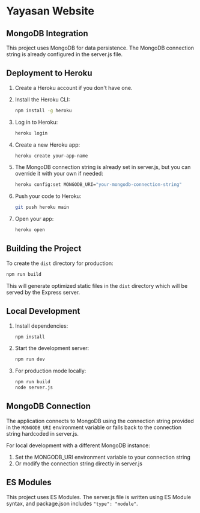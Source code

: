 
# Yayasan Website

## MongoDB Integration

This project uses MongoDB for data persistence. The MongoDB connection string is already configured in the server.js file.

## Deployment to Heroku

1. Create a Heroku account if you don't have one.
2. Install the Heroku CLI:
   ```bash
   npm install -g heroku
   ```

3. Log in to Heroku:
   ```bash
   heroku login
   ```

4. Create a new Heroku app:
   ```bash
   heroku create your-app-name
   ```

5. The MongoDB connection string is already set in server.js, but you can override it with your own if needed:
   ```bash
   heroku config:set MONGODB_URI="your-mongodb-connection-string"
   ```

6. Push your code to Heroku:
   ```bash
   git push heroku main
   ```

7. Open your app:
   ```bash
   heroku open
   ```

## Building the Project

To create the `dist` directory for production:

```bash
npm run build
```

This will generate optimized static files in the `dist` directory which will be served by the Express server.

## Local Development

1. Install dependencies:
   ```bash
   npm install
   ```

2. Start the development server:
   ```bash
   npm run dev
   ```

3. For production mode locally:
   ```bash
   npm run build
   node server.js
   ```

## MongoDB Connection

The application connects to MongoDB using the connection string provided in the `MONGODB_URI` environment variable or falls back to the connection string hardcoded in server.js.

For local development with a different MongoDB instance:
1. Set the MONGODB_URI environment variable to your connection string
2. Or modify the connection string directly in server.js

## ES Modules

This project uses ES Modules. The server.js file is written using ES Module syntax, and package.json includes `"type": "module"`.

